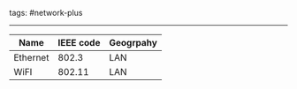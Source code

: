 tags: #network-plus

---
| Name | IEEE code | Geogrpahy |
|-------|-----------|-------------|
| Ethernet | 802.3 | LAN |
| WiFI | 802.11 | LAN |
